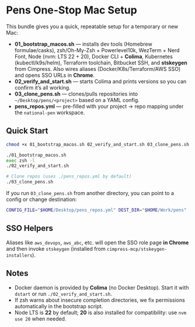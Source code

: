 # Pens One-Stop Mac Setup

This bundle gives you a quick, repeatable setup for a temporary or new Mac:

- **01_bootstrap_macos.sh** — installs dev tools (Homebrew formulae/casks), zsh/Oh-My-Zsh + Powerlevel10k, WezTerm + Nerd Font, Node (nvm: LTS 22 + 20), Docker CLI + **Colima**, Kubernetes (kubectl/k9s/helm), Terraform toolchain, Bitbucket SSH, and **stskeygen** from Cimpress. Also wires aliases (Docker/K8s/Terraform/AWS SSO) and opens SSO URLs in **Chrome**.
- **02_verify_and_start.sh** — starts Colima and prints versions so you can confirm it’s all working.
- **03_clone_pens.sh** — clones/pulls repositories into `~/Desktop/pens/<project>` based on a YAML config.
- **pens_repos.yml** — pre-filled with your project → repo mapping under the `national-pen` workspace.

## Quick Start

```bash
chmod +x 01_bootstrap_macos.sh 02_verify_and_start.sh 03_clone_pens.sh

./01_bootstrap_macos.sh
exec zsh -l
./02_verify_and_start.sh

# Clone repos (uses ./pens_repos.yml by default)
./03_clone_pens.sh
```

If you run `03_clone_pens.sh` from another directory, you can point to a config or change destination:

```bash
CONFIG_FILE="$HOME/Desktop/pens_repos.yml" DEST_DIR="$HOME/Work/pens" ./03_clone_pens.sh
```

## SSO Helpers

Aliases like `aws_devops`, `aws_abc`, etc. will open the SSO role page **in Chrome** and then invoke `stskeygen` (installed from `cimpress-mcp/stskeygen-installers`).

## Notes

- Docker daemon is provided by **Colima** (no Docker Desktop). Start it with `dstart` or run `./02_verify_and_start.sh`.
- If zsh warns about insecure completion directories, we fix permissions automatically in the bootstrap script.
- Node LTS is **22** by default; **20** is also installed for compatibility: use `nvm use 20` when needed.

